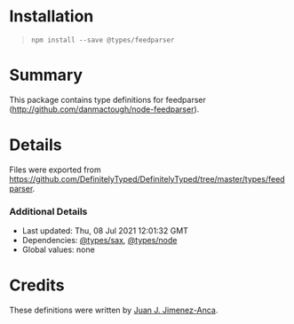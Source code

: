 # Installation
> `npm install --save @types/feedparser`

# Summary
This package contains type definitions for feedparser (http://github.com/danmactough/node-feedparser).

# Details
Files were exported from https://github.com/DefinitelyTyped/DefinitelyTyped/tree/master/types/feedparser.

### Additional Details
 * Last updated: Thu, 08 Jul 2021 12:01:32 GMT
 * Dependencies: [@types/sax](https://npmjs.com/package/@types/sax), [@types/node](https://npmjs.com/package/@types/node)
 * Global values: none

# Credits
These definitions were written by [Juan J. Jimenez-Anca](https://github.com/cortopy).

